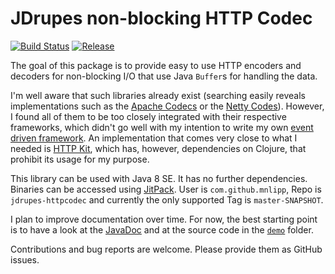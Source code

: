 JDrupes non-blocking HTTP Codec
===============================

[![Build Status](https://travis-ci.org/mnlipp/jdrupes-httpcodec.svg?branch=master)](https://travis-ci.org/mnlipp/jdrupes-httpcodec) 
[![Release](https://jitpack.io/v/mnlipp/jdrupes-httpcodec.svg)](https://jitpack.io/#mnlipp/jdrupes-httpcodec)

The goal of this package is to provide easy to use HTTP 
encoders and decoders for non-blocking I/O
that use Java `Buffer`s for handling the data.

I'm well aware that such libraries already exist (searching easily reveals
implementations such as the 
[Apache Codecs](https://hc.apache.org/httpcomponents-core-ga/httpcore-nio/apidocs/org/apache/http/impl/nio/codecs/package-summary.html) 
or the 
[Netty Codes](http://netty.io/4.0/api/io/netty/handler/codec/http/package-summary.html)).
However, I found all of them to be too closely integrated with their respective
frameworks, which didn't go well with my intention to write my own
[event driven framework](http://mnlipp.github.io/jgrapes/). 
An implementation that comes very close to what I needed is 
[HTTP Kit](https://github.com/http-kit/http-kit), which has, however,
dependencies on Clojure, that prohibit its usage for my purpose.

This library can be used with Java 8 SE. It has no further dependencies.
Binaries can be accessed using [JitPack](https://jitpack.io/). User is
`com.github.mnlipp`, Repo is `jdrupes-httpcodec` and currently the only 
supported Tag is `master-SNAPSHOT`.

I plan to improve documentation over time. For now, the best starting
point is to have a look at the 
[JavaDoc](https://mnlipp.github.io/jdrupes-httpcodec/javadoc/index.html) 
and at the source code in the 
[`demo`](https://github.com/mnlipp/jdrupes-httpcodec/tree/master/demo/org/jdrupes/httpcodec/demo) folder.

Contributions and bug reports are welcome. Please provide them as
GitHub issues.
